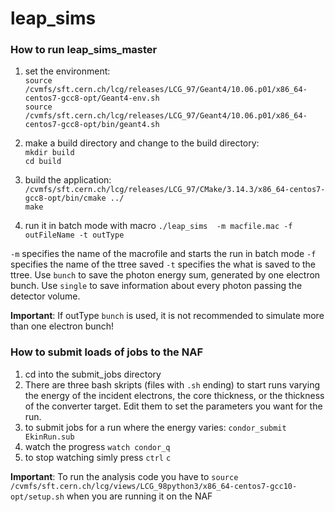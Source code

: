 # leap_sims

### How to run leap_sims_master  
1.  set the environment:  
  `source /cvmfs/sft.cern.ch/lcg/releases/LCG_97/Geant4/10.06.p01/x86_64-centos7-gcc8-opt/Geant4-env.sh`  
  `source /cvmfs/sft.cern.ch/lcg/releases/LCG_97/Geant4/10.06.p01/x86_64-centos7-gcc8-opt/bin/geant4.sh`  

2.  make a build directory and change to the build directory:  
  `mkdir build`  
  `cd build`  

3. build the application:  
  `/cvmfs/sft.cern.ch/lcg/releases/LCG_97/CMake/3.14.3/x86_64-centos7-gcc8-opt/bin/cmake ../`  
  `make`  
4. run it in batch mode with macro
  `./leap_sims  -m macfile.mac -f outFileName -t outType`

  `-m` specifies the name of the macrofile and starts the run in batch mode
  `-f` specifies the name of the ttree saved
  `-t` specifies the what is saved to the ttree. Use `bunch` to save the photon energy sum, generated by one electron bunch. Use `single` to save information about every photon passing the detector volume.   

  **Important**: If outType `bunch` is used, it is not recommended to simulate more than one electron bunch!

  ### How to submit loads of jobs to the NAF
  1. cd into the submit_jobs directory
  2. There are three bash skripts (files with `.sh` ending) to start runs varying the energy of the incident electrons, the core thickness, or the thickness of the converter target. Edit them to set the parameters you want for the run.
  3. to submit jobs for a run where the energy varies:
  `condor_submit EkinRun.sub`   
  4. watch the progress
  `watch condor_q`
  5. to stop watching simly press `ctrl` `c`


  **Important**: To run the analysis code you have to
  `source /cvmfs/sft.cern.ch/lcg/views/LCG_98python3/x86_64-centos7-gcc10-opt/setup.sh`
  when you are running it on the NAF
